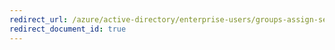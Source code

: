 ```yaml
---
redirect_url: /azure/active-directory/enterprise-users/groups-assign-sensitivity-labels
redirect_document_id: true
---
```

